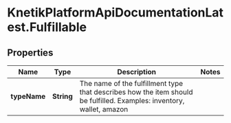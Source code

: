 # KnetikPlatformApiDocumentationLatest.Fulfillable

## Properties
Name | Type | Description | Notes
------------ | ------------- | ------------- | -------------
**typeName** | **String** | The name of the fulfillment type that describes how the item should be fulfilled.  Examples: inventory, wallet, amazon | 


